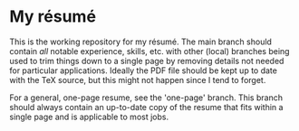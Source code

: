 # My résumé

This is the working repository for my résumé.  The main branch should contain
*all* notable experience, skills, etc. with other (local) branches being used
to trim things down to a single page by removing details not needed for
particular applications.  Ideally the PDF file should be kept up to date with
the TeX source, but this might not happen since I tend to forget.

For a general, one-page resume, see the 'one-page' branch.  This branch should
always contain an up-to-date copy of the resume that fits within a single page
and is applicable to most jobs.
